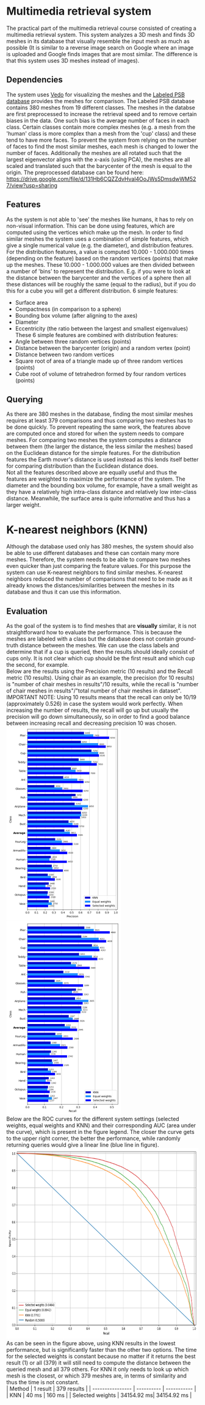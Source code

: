 # Multimedia retrieval system
 
The practical part of the multimedia retrieval course consisted of creating a multimedia retrieval system. This system analyzes a 3D mesh and finds 3D meshes in its database that visually resemble the input mesh as much as possible (It is similar to a reverse image search on Google where an image is uploaded and Google finds images that are most similar. The difference is that this system uses 3D meshes instead of images). <br>

## Dependencies
The system uses [Vedo](https://vedo.embl.es/) for visualizing the meshes and the [Labeled PSB database](https://people.cs.umass.edu/~kalo/papers/LabelMeshes/) provides the meshes for comparison. The Labeled PSB database contains 380 meshes from 19 different classes. The meshes in the databse are first preprocessed to increase the retrieval speed and to remove certain biases in the data. One such bias is the average number of faces in each class. Certain classes contain more complex meshes (e.g. a mesh from the 'human' class is more complex than a mesh from the 'cup' class) and these tend to have more faces. To prevent the system from relying on the number of faces to find the most similar meshes, each mesh is changed to lower the number of faces. Additionally the meshes are all rotated such that the largest eigenvector aligns with the x-axis (using PCA), the meshes are all scaled and translated such that the barycenter of the mesh is equal to the origin. The preprocessed database can be found here: https://drive.google.com/file/d/131Hb6CQZZdvHval4OoJWs5DmsdwWM527/view?usp=sharing <br>

## Features
As the system is not able to 'see' the meshes like humans, it has to rely on non-visual information. This can be done using features, which are computed using the vertices which make up the mesh. In order to find similar meshes the system uses a combination of simple features, which give a single numerical value (e.g. the diameter), and distribution features. For the distribution features, a value is computed 10.000 - 1.000.000 times (depending on the feature) based on the random vertices (points) that make up the meshes. These 10.000 - 1.000.000 values are then divided between a number of 'bins' to represent the distribution. E.g. if you were to look at the distance between the barycenter and the vertices of a sphere then all these distances will be roughly the same (equal to the radius), but if you do this for a cube you will get a different distribution.
6 simple features:
- Surface area
- Compactness (in comparison to a sphere)
- Bounding box volume (after aligning to the axes)
- Diameter
- Eccentricity (the ratio between the largest and smallest eigenvalues)
These 6 simple features are combined with distribution features:
- Angle between three random vertices (points)
- Distance between the barycenter (origin) and a random vertex (point)
- Distance between two random vertices 
- Square root of area of a triangle made up of three random vertices (points)
- Cube root of volume of tetrahedron formed by four random vertices (points)

## Querying
As there are 380 meshes in the database, finding the most similar meshes requires at least 379 comparisons and thus comparing two meshes has to be done quickly. To prevent repeating the same work, the features above are computed once and stored for when the system needs to compare meshes. For comparing two meshes the system computes a distance between them (the larger the distance, the less similar the meshes) based on the Euclidean distance for the simple features. For the distribution features the Earth mover's distance is used instead as this lends itself better for comparing distribution than the Euclidean distance does.  <br>
Not all the features described above are equally useful and thus the features are weighted to maximize the performance of the system. The diameter and the bounding box volume, for example, have a small weight as they have a relatively high intra-class distance and relatively low inter-class distance. Meanwhile, the surface area is quite informative and thus has a larger weight.
# K-nearest neighbors (KNN)
Although the database used only has 380 meshes, the system should also be able to use different databases and these can contain many more meshes. Therefore, the system needs to be able to compare two meshes even quicker than just comparing the feature values. For this purpose the system can use K-nearest neighbors to find similar meshes. K-nearest neighbors reduced the number of comparisons that need to be made as it already knows the distances/similarities between the meshes in its database and thus it can use this information.

## Evaluation
As the goal of the system is to find meshes that are **visually** similar, it is not straightforward how to evaluate the performance. This is because the meshes are labeled with a class but the database does not contain ground-truth distance between the meshes. We can use the class labels and determine that if a cup is queried, then the results should ideally consist of cups only. It is not clear which cup should be the first result and which cup the second, for example. <br>
Below are the results using the Precision metric (10 results) and the Recall metric (10 results). Using chair as an example, the precision (for 10 results) is "number of chair meshes in results"/10 results, while the recall is "number of chair meshes in results"/"total number of chair meshes in dataset". IMPORTANT NOTE: Using 10 results means that the recall can only be 10/19 (approximately 0.526) in case the system would work perfectly. When increasing the number of results, the recall will go up but usually the precision will go down simultaneously, so in order to find a good balance between increasing recall and decreasing precision 10 was chosen. <br>
<img src="Precision10_.png" width="300" alt="Home screen"/>
<img src="Recall10_.png" width="300" alt="Home screen"/> <br>
Below are the ROC curves for the different system settings (selected weights, equal weights and KNN) and their corresponding AUC (area under the curve), which is present in the figure legend. The closer the curve gets to the upper right corner, the better the performance, while randomly returning queries would give a linear line (blue line in figure).
<img src="rocSystems_2.png" height="500" alt="Home screen"/> <br>
As can be seen in the figure above, using KNN results in the lowest performance, but is significantly faster than the other two options. The time for the selected weights is constant because no matter if it returns the best result (1) or all (379) it will still need to compute the distance between the queried mesh and all 379 others. For KNN it only needs to look up which mesh is the closest, or which 379 meshes are, in terms of similarity and thus the time is not constant. <br>
| Method           | 1 result   | 379 results |
| ---------------- | ---------- | ----------- |
| KNN              | 40 ms      | 160 ms      |
| Selected weights | 34154.92 ms| 34154.92 ms | <br>

